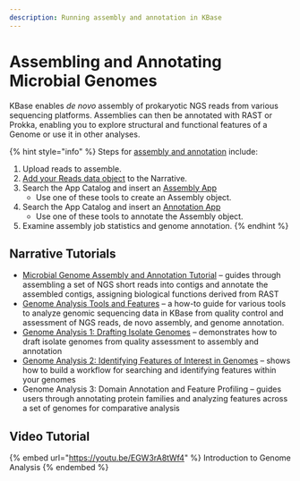 ```yaml
---
description: Running assembly and annotation in KBase
---
```


# Assembling and Annotating Microbial Genomes

KBase enables _de novo_ assembly of prokaryotic NGS reads from various sequencing platforms. Assemblies can then be annotated with RAST or Prokka, enabling you to explore structural and functional features of a Genome or use it in other analyses.&#x20;

{% hint style="info" %}
Steps for [assembly and annotation](../../apps/analysis/assembly-and-annotation.md) include:

1. Upload reads to assemble.
2. [Add your Reads data object](../../data/upload-download-guide/reads.md) to the Narrative.
3. Search the App Catalog and insert an [Assembly App](https://kbase.us/applist/#Genome%20Assembly)&#x20;
   * Use one of these tools to create an Assembly object.
4. Search the App Catalog and insert an [Annotation App](https://kbase.us/applist/#Genome%20Annotation)
   * Use one of these tools to annotate the Assembly object.
5. Examine assembly job statistics and genome annotation.
{% endhint %}

## Narrative Tutorials

* [Microbial Genome Assembly and Annotation Tutorial](https://narrative.kbase.us/narrative/ws.18188.obj.6) – guides through assembling a set of NGS short reads into contigs and annotate the assembled contigs, assigning biological functions derived from RAST&#x20;
* [Genome Analysis Tools and Features](https://narrative.kbase.us/narrative/48493) – a how-to guide for various tools to analyze genomic sequencing data in KBase from quality control and assessment of NGS reads, de novo assembly, and genome annotation.
* [Genome Analysis 1: Drafting Isolate Genomes](https://narrative.kbase.us/narrative/83666) – demonstrates how to draft isolate genomes from quality assessment to assembly and annotation
* [Genome Analysis 2: Identifying Features of Interest in Genomes](https://narrative.kbase.us/narrative/83681) – shows how to build a workflow for searching and identifying features within your genomes
* Genome Analysis 3: Domain Annotation and Feature Profiling – guides users through annotating protein families and analyzing features across a set of genomes for comparative analysis

## Video Tutorial

{% embed url="https://youtu.be/EGW3rA8tWf4" %}
Introduction to Genome Analysis
{% endembed %}
